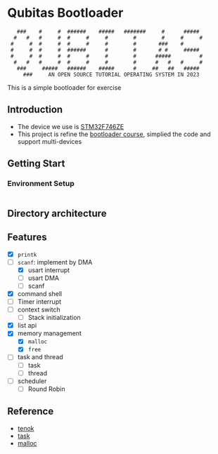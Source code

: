# Qubitas Bootloader

```text
   ###    #     #  ######    #####   #######     #      #####
  #   #   #     #  #     #     #        #        #     #     #
 #     #  #     #  #     #     #        #       ###    #
 #     #  #     #  ######      #        #       # #     #####
 #     #  #     #  #     #     #        #      #####         #
  #   #   #     #  #     #     #        #      #   #   #     #
   ###     #####   ######    #####      #     ##   ##   #####
     ###     AN OPEN SOURCE TUTORIAL OPERATING SYSTEM IN 2023
```
This is a simple bootloader for exercise

## Introduction

- The device we use is [STM32F746ZE](https://www.st.com/en/evaluation-tools/nucleo-f746zg.html)
- This project is refine
  the [bootloader course](https://www.udemy.com/course/stm32f4-arm-cortex-mx-custom-bootloader-development/learn/lecture/10026148#overview),
  simplied the code and support multi-devices

## Getting Start

### Environment Setup

```shell

```

## Directory architecture

## Features

- [x] `printk`
- [ ] `scanf`: implement by DMA
    - [x] usart interrupt
    - [ ] usart DMA
    - [ ] scanf
- [x] command shell
- [ ] Timer interrupt
- [ ] context switch
  - [ ] Stack initialization
- [x] list api
- [x] memory management
  - [x] `malloc`
  - [x] `free`
- [ ] task and thread
  - [ ] task
  - [ ] thread
- [ ] scheduler
    - [ ] Round Robin

## Reference
- [tenok](https://hackmd.io/@shengwen/tenok#VI-Linux-%E9%A2%A8%E6%A0%BC%E7%9A%84-Linked-list-%E5%AF%A6%E4%BD%9C)
- [task](https://www.codeinsideout.com/blog/stm32/task-scheduler/#run-the-first-task)
- [malloc](https://github.com/exsourcode/csapp/tree/master/code/vm)